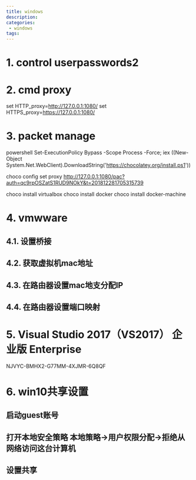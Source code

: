 ```yaml
---
title: windows
description:
categories:
 - windows
tags:
---
```


# 1. control userpasswords2

# 2. cmd proxy
set HTTP_proxy=http://127.0.0.1:1080/
set HTTPS_proxy=https://127.0.0.1:1080/

# 3. packet manage
powershell
Set-ExecutionPolicy Bypass -Scope Process -Force; iex ((New-Object System.Net.WebClient).DownloadString('https://chocolatey.org/install.ps1'))

choco config set proxy http://127.0.0.1:1080/pac?auth=qc9rpOSZatS1RUD9NOkY&t=201812281705315739

choco install virtualbox
choco install docker
choco install docker-machine

# 4. vmwware

## 4.1. 设置桥接
## 4.2. 获取虚拟机mac地址
## 4.3. 在路由器设置mac地支分配IP
## 4.4. 在路由器设置端口映射

# 5. Visual Studio 2017（VS2017） 企业版 Enterprise
NJVYC-BMHX2-G77MM-4XJMR-6Q8QF

# 6. win10共享设置

## 启动guest账号
## 打开本地安全策略 本地策略->用户权限分配->拒绝从网络访问这台计算机
## 设置共享